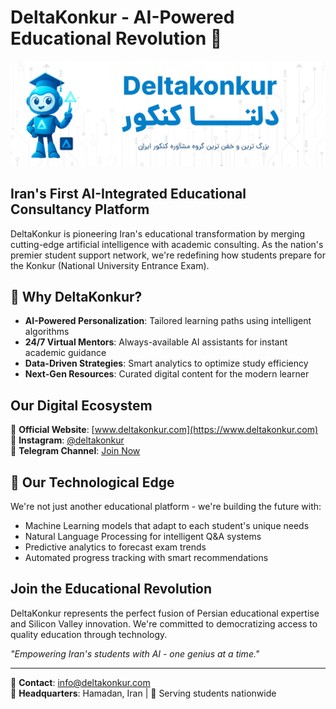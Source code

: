 # DeltaKonkur - AI-Powered Educational Revolution 🚀

![DeltaKonkur Logo](./logo-png.png) 

## Iran's First AI-Integrated Educational Consultancy Platform 

DeltaKonkur is pioneering Iran's educational transformation by merging cutting-edge artificial intelligence with academic consulting. As the nation's premier student support network, we're redefining how students prepare for the Konkur (National University Entrance Exam).

## 🌟 Why DeltaKonkur?

- **AI-Powered Personalization**: Tailored learning paths using intelligent algorithms
- **24/7 Virtual Mentors**: Always-available AI assistants for instant academic guidance
- **Data-Driven Strategies**: Smart analytics to optimize study efficiency
- **Next-Gen Resources**: Curated digital content for the modern learner

## Our Digital Ecosystem

🔗 **Official Website**: [www.deltakonkur.com](https://www.deltakonkur.com)  
📸 **Instagram**: [@deltakonkur](https://www.instagram.com/deltakonkur/?hl=fa)  
📢 **Telegram Channel**: [Join Now](https://t.me/+IbW1Idd9KFBhZWI8)  

## 🧠 Our Technological Edge

We're not just another educational platform - we're building the future with:
- Machine Learning models that adapt to each student's unique needs
- Natural Language Processing for intelligent Q&A systems
- Predictive analytics to forecast exam trends
- Automated progress tracking with smart recommendations

## Join the Educational Revolution

DeltaKonkur represents the perfect fusion of Persian educational expertise and Silicon Valley innovation. We're committed to democratizing access to quality education through technology.

*"Empowering Iran's students with AI - one genius at a time."*

---

📧 **Contact**: info@deltakonkur.com  
🏢 **Headquarters**: Hamadan, Iran | 🚀 Serving students nationwide
